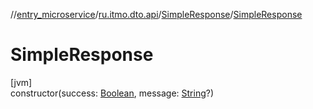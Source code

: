 //[entry_microservice](../../../index.md)/[ru.itmo.dto.api](../index.md)/[SimpleResponse](index.md)/[SimpleResponse](-simple-response.md)

# SimpleResponse

[jvm]\
constructor(success: [Boolean](https://kotlinlang.org/api/core/kotlin-stdlib/kotlin/-boolean/index.html), message: [String](https://kotlinlang.org/api/core/kotlin-stdlib/kotlin/-string/index.html)?)